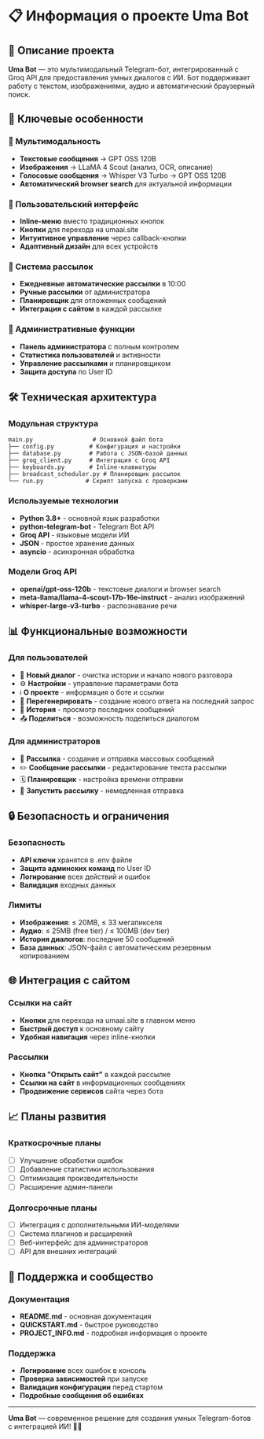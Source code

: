 # 📋 Информация о проекте Uma Bot

## 🎯 Описание проекта

**Uma Bot** — это мультимодальный Telegram-бот, интегрированный с Groq API для предоставления умных диалогов с ИИ. Бот поддерживает работу с текстом, изображениями, аудио и автоматический браузерный поиск.

## 🚀 Ключевые особенности

### 🤖 Мультимодальность
- **Текстовые сообщения** → GPT OSS 120B
- **Изображения** → LLaMA 4 Scout (анализ, OCR, описание)
- **Голосовые сообщения** → Whisper V3 Turbo → GPT OSS 120B
- **Автоматический browser search** для актуальной информации

### 🎨 Пользовательский интерфейс
- **Inline-меню** вместо традиционных кнопок
- **Кнопки** для перехода на umaai.site
- **Интуитивное управление** через callback-кнопки
- **Адаптивный дизайн** для всех устройств

### 📢 Система рассылок
- **Ежедневные автоматические рассылки** в 10:00
- **Ручные рассылки** от администратора
- **Планировщик** для отложенных сообщений
- **Интеграция с сайтом** в каждой рассылке

### 🔧 Административные функции
- **Панель администратора** с полным контролем
- **Статистика пользователей** и активности
- **Управление рассылками** и планировщиком
- **Защита доступа** по User ID

## 🛠️ Техническая архитектура

### Модульная структура
```
main.py                 # Основной файл бота
├── config.py          # Конфигурация и настройки
├── database.py        # Работа с JSON-базой данных
├── groq_client.py     # Интеграция с Groq API
├── keyboards.py       # Inline-клавиатуры
├── broadcast_scheduler.py # Планировщик рассылок
└── run.py            # Скрипт запуска с проверками
```

### Используемые технологии
- **Python 3.8+** - основной язык разработки
- **python-telegram-bot** - Telegram Bot API
- **Groq API** - языковые модели ИИ
- **JSON** - простое хранение данных
- **asyncio** - асинхронная обработка

### Модели Groq API
- **openai/gpt-oss-120b** - текстовые диалоги и browser search
- **meta-llama/llama-4-scout-17b-16e-instruct** - анализ изображений
- **whisper-large-v3-turbo** - распознавание речи

## 📊 Функциональные возможности

### Для пользователей
- 💬 **Новый диалог** - очистка истории и начало нового разговора
- ⚙️ **Настройки** - управление параметрами бота
- ℹ️ **О проекте** - информация о боте и ссылки
- 🔄 **Перегенерировать** - создание нового ответа на последний запрос
- 📜 **История** - просмотр последних сообщений
- 📤 **Поделиться** - возможность поделиться диалогом

### Для администраторов
- 📢 **Рассылка** - создание и отправка массовых сообщений
- ✏️ **Сообщение рассылки** - редактирование текста рассылки
- 🗓 **Планировщик** - настройка времени отправки
- 🚀 **Запустить рассылку** - немедленная отправка

## 🔒 Безопасность и ограничения

### Безопасность
- **API ключи** хранятся в .env файле
- **Защита админских команд** по User ID
- **Логирование** всех действий и ошибок
- **Валидация** входных данных

### Лимиты
- **Изображения**: ≤ 20MB, ≤ 33 мегапикселя
- **Аудио**: ≤ 25MB (free tier) / ≤ 100MB (dev tier)
- **История диалогов**: последние 50 сообщений
- **База данных**: JSON-файл с автоматическим резервным копированием

## 🌐 Интеграция с сайтом

### Ссылки на сайт
- **Кнопки** для перехода на umaai.site в главном меню
- **Быстрый доступ** к основному сайту
- **Удобная навигация** через inline-кнопки

### Рассылки
- **Кнопка "Открыть сайт"** в каждой рассылке
- **Ссылки на сайт** в информационных сообщениях
- **Продвижение сервисов** сайта через бота

## 📈 Планы развития

### Краткосрочные планы
- [ ] Улучшение обработки ошибок
- [ ] Добавление статистики использования
- [ ] Оптимизация производительности
- [ ] Расширение админ-панели

### Долгосрочные планы
- [ ] Интеграция с дополнительными ИИ-моделями
- [ ] Система плагинов и расширений
- [ ] Веб-интерфейс для администраторов
- [ ] API для внешних интеграций

## 🤝 Поддержка и сообщество

### Документация
- **README.md** - основная документация
- **QUICKSTART.md** - быстрое руководство
- **PROJECT_INFO.md** - подробная информация о проекте

### Поддержка
- **Логирование** всех ошибок в консоль
- **Проверка зависимостей** при запуске
- **Валидация конфигурации** перед стартом
- **Подробные сообщения об ошибках**

---

**Uma Bot** — современное решение для создания умных Telegram-ботов с интеграцией ИИ! 🤖✨

